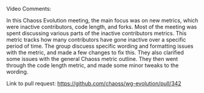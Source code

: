 Video Comments:

In this Chaoss Evolution meeting, the main focus was on new metrics, which were inactive contributors, code length, and forks. Most of the meeting was spent discussing various parts of the inactive contributors metrics. This metric tracks how many contributors have gone inactive over a specific period of time. The group discuess specific wording and formatting issues with the metric, and made a few changes to fix this. They also clarified some issues with the general Chaoss metric outline. They then went through the code length metric, and made some minor tweaks to the wording. 


Link to pull request: https://github.com/chaoss/wg-evolution/pull/342
